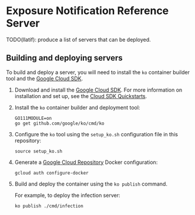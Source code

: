 # Exposure Notification Reference Server

TODO(llatif): produce a list of servers that can be deployed.

## Building and deploying servers

To build and deploy a server, you will need to install the `ko` container
builder tool and the [Google Cloud SDK](https://cloud.google.com/sdk/).

1. Download and install the [Google Cloud SDK](https://cloud.google.com/sdk/install).
For more information on installation and set up, see the
[Cloud SDK Quickstarts](https://cloud.google.com/sdk/docs/quickstarts).

1. Install the `ko` container builder and deployment tool:

    ```
    GO111MODULE=on
    go get github.com/google/ko/cmd/ko
    ```

1. Configure the `ko` tool using the `setup_ko.sh` configuration file in this
   repository:

    ```
    source setup_ko.sh
    ```

1. Generate a [Google Cloud Repository](https://cloud.google.com/container-registry)
   Docker configuration:

    ```
    gcloud auth configure-docker
    ```

1. Build and deploy the container using the `ko publish` command.

    For example, to deploy the infection server:

    ```
    ko publish ./cmd/infection
    ```